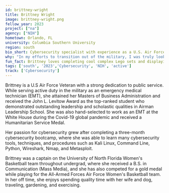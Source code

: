 ```yaml
---
id: brittney-wright
title: Brittney Wright
image: brittney-wright.png
fellow_year: 2023
project: ["na"]
agency: ["NIH"]
hometown: Orlando, FL
university: Columbia Southern University
region: south
bio_short: Cybersecurity specialist with experience as a U.S. Air Force Veteran
why: "In my efforts to transition out of the military, I was truly looking for an opportunity that would allow me to use my education, love for helping people in healthcare, and passion for technology in the same space. The Digital Corps gives me an opportunity to have those worlds collide while doing high-impact work in the federal government as a new technologist in cybersecurity."
fun_fact: Brittney loves completing cool complex Lego sets and displaying them as art in her home. 
tags: ['south', '2023','Cybersecurity', 'NIH', 'active']
track: ['Cybersecurity']
---
```


Brittney is a U.S Air Force Veteran with a strong dedication to public service. While serving active duty in the military as an emergency medical technician (EMT), she attained her Masters of Business Administration and received the John L. Levitow Award as the top-ranked student who demonstrated outstanding leadership and scholastic qualities in Airman Leadership School. She was also hand-selected to work as an EMT at the White House during the Covid-19 global pandemic and received a Humanitarian Service Medal.  

Her passion for cybersecurity grew after completing a three-month cybersecurity bootcamp, where she was able to learn many cybersecurity tools, techniques, and procedures such as Kali Linux, Command Line, Python, Wireshark, Nmap, and Metasploit.  

Brittney was a captain on the University of North Florida Women's Basketball team throughout undergrad, where she received a B.S. in Communication (Mass Media), and she has also competed for a gold medal while playing for the All-Armed Forces Air Force Women's Basketball team. In her off time, she enjoys spending quality time with her wife and dog, traveling, gardening, and exercising.
